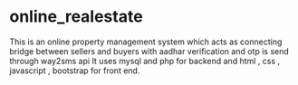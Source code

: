 # online_realestate
This is an online property management system which acts as connecting bridge between sellers and buyers with aadhar verification and otp is send through way2sms api
It uses mysql and php for backend and html , css , javascript , bootstrap for front end.
